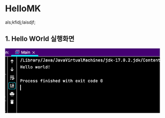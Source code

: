# HelloMK
als;kfidj;laisdjf;


## 1. Hello WOrld 실행화면 

<img src='https://github.com/mojo1ee/HelloMK/blob/master/screenshots/Screen%20Shot%202022-09-02%20at%205.08.58%20PM.png?raw=true'>
